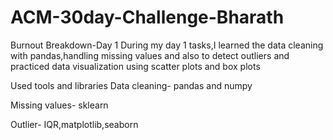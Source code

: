 # ACM-30day-Challenge-Bharath
Burnout Breakdown-Day 1
During my day 1 tasks,I learned the data cleaning with pandas,handling missing values and also to detect outliers and practiced data visualization using scatter plots and box plots


Used tools and libraries
Data cleaning- pandas and numpy

Missing values- sklearn

Outlier- IQR,matplotlib,seaborn
